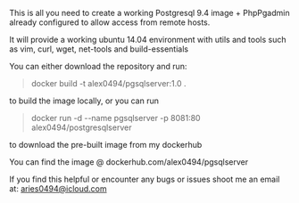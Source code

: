 This is all you need to create a working Postgresql 9.4 image + PhpPgadmin already configured to allow access from remote hosts.

It will provide a working ubuntu 14.04 environment with utils and tools such as vim, curl, wget, net-tools and build-essentials

You can either download the repository and run:

> docker build -t alex0494/pgsqlserver:1.0 .

to build the image locally, or you can run

> docker run -d --name pgsqlserver -p 8081:80 alex0494/postgresqlserver

to download the pre-built image from my dockerhub

You can find the image @ dockerhub.com/alex0494/pgsqlserver

If you find this helpful or encounter any bugs or issues shoot me an email at: aries0494@icloud.com 

